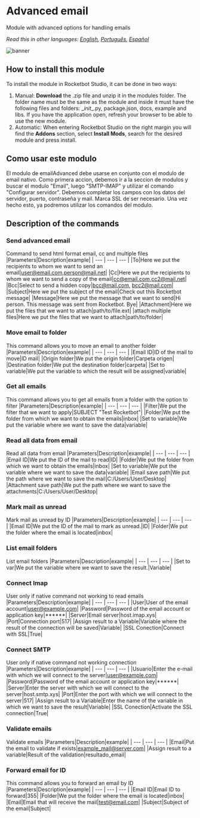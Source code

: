 



# Advanced email
  
Module with advanced options for handling emails  

*Read this in other languages: [English](Manual_emailAdvanced.md), [Português](Manual_emailAdvanced.pr.md), [Español](Manual_emailAdvanced.es.md)*
  
![banner](imgs/Banner_emailAdvanced.png)
## How to install this module
  
To install the module in Rocketbot Studio, it can be done in two ways:
1. Manual: __Download__ the .zip file and unzip it in the modules folder. The folder name must be the same as the module and inside it must have the following files and folders: \__init__.py, package.json, docs, example and libs. If you have the application open, refresh your browser to be able to use the new module.
2. Automatic: When entering Rocketbot Studio on the right margin you will find the **Addons** section, select **Install Mods**, search for the desired module and press install.  

## Como usar este modulo
El modulo de emailAdvanced debe usarse en conjunto con el modulo de email nativo. Como primera accion, debemos ir a la seccion de modulos y buscar el modulo "Email", luego "SMTP-IMAP" y utilizar el comando "Configurar servidor". Debemos completar los campos con los datos del servidor, puerto, contraseña y mail. Marca SSL de ser necesario. Una vez hecho esto, ya podremos utilizar los comandos del modulo.


## Description of the commands

### Send advanced email
  
Command to send html format email, cc and multiple files
|Parameters|Description|example|
| --- | --- | --- |
|To|Here we put the recipients to whom we want to send an email|user@email.com,person@mail.net|
|Cc|Here we put the recipients to whom we want to send a copy of the email|cc@email.com,cc2@mail.net|
|Bcc|Select to send a hidden copy|bcc@mail.com, bcc2@mail.com|
|Subject|Here we put the subject of the email|Check out this Rocketbot message|
|Message|Here we put the message that we want to send|Hi person. This message was sent from Rocketbot. Bye|
|Attachment|Here we put the files that we want to attach|path/to/file.ext|
|attach multiple files|Here we put the files that we want to attach|path/to/folder|

### Move email to folder
  
This command allows you to move an email to another folder
|Parameters|Description|example|
| --- | --- | --- |
|Email ID|ID of the mail to move|ID mail|
|Origin folder|We put the origin folder|Carpeta origen|
|Destination folder|We put the destination folder|carpeta|
|Set to variable|We put the variable to which the result will be assigned|variable|

### Get all emails
  
This command allows you to get all emails from a folder with the option to filter
|Parameters|Description|example|
| --- | --- | --- |
|Filter|We put the filter that we want to apply|SUBJECT "Test Rocketbot"|
|Folder|We put the folder from which we want to obtain the emails|inbox|
|Set to variable|We put the variable where we want to save the data|variable|

### Read all data from email
  
Read all data from email
|Parameters|Description|example|
| --- | --- | --- |
|Email ID|We put the ID of the mail to read|ID|
|Folder|We put the folder from which we want to obtain the emails|inbox|
|Set to variable|We put the variable where we want to save the data|variable|
|Email save path|We put the path where we want to save the mail|C:/Users/User/Desktop|
|Attachment save path|We put the path where we want to save the attachments|C:/Users/User/Desktop|

### Mark mail as unread
  
Mark mail as unread by ID
|Parameters|Description|example|
| --- | --- | --- |
|Email ID|We put the ID of the mail to mark as unread.|ID|
|Folder|We put the folder where the email is located|inbox|

### List email folders
  
List email folders
|Parameters|Description|example|
| --- | --- | --- |
|Set to var|We put the variable where we want to save the result.|Variable|

### Connect Imap
  
User only if native command not working to read emails
|Parameters|Description|example|
| --- | --- | --- |
|User|User of the email account|user@example.com|
|Password|Password of the email account or application key|******|
|Server|Email server|host.imap.xys|
|Port|Connection port|517|
|Assign result to a Variable|Variable where the result of the connection will be saved|Variable|
|SSL Conection|Connect with SSL|True|

### Connect SMTP
  
User only if native command not working connection
|Parameters|Description|example|
| --- | --- | --- |
|Usuario|Enter the e-mail with which we will connect to the server|user@example.com|
|Password|Password of the email account or application key|******|
|Server|Enter the server with which we will connect to the server|host.smtp.xys|
|Port|Enter the port with which we will connect to the server|517|
|Assign result to a Variable|Enter the name of the variable in which we want to save the result|Variable|
|SSL Conection|Activate the SSL connection|True|

### Validate emails
  
Validate emails
|Parameters|Description|example|
| --- | --- | --- |
|Email|Put the email to validate if exists|example_mail@server.com|
|Assign result to a variable|Result of the validation|resultado_email|

### Forward email for ID
  
This command allows you to forward an email by ID
|Parameters|Description|example|
| --- | --- | --- |
|Email ID|Email ID to forward|355|
|Folder|We put the folder where the email is located|inbox|
|Email|Email that will receive the mail|test@email.com|
|Subject|Subject of the email|Subject|
